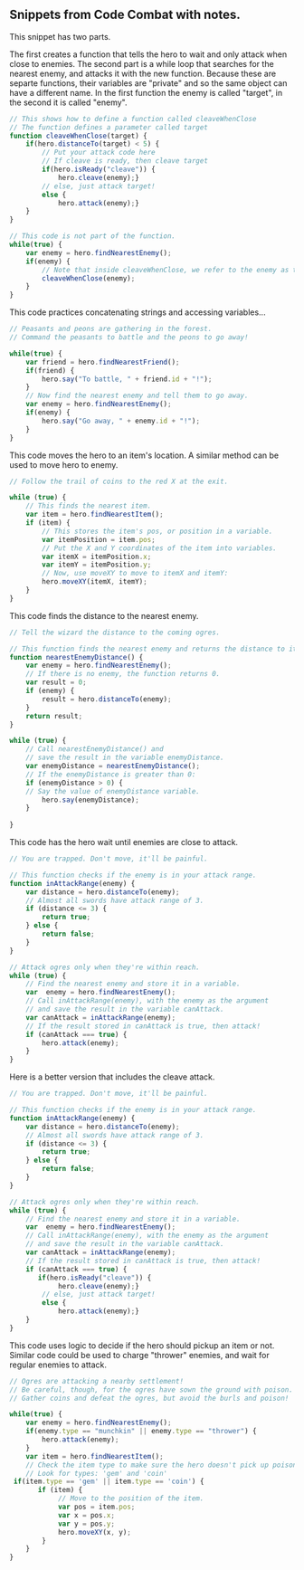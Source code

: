 ## Snippets from Code Combat with notes.



This snippet has two parts.

The first creates a function that tells the hero to wait and only attack when close to enemies.
The second part is a while loop that searches for the nearest enemy, and attacks it with the new function.
Because these are separte functions, their variables are "private" and so the same object can have a different name. In the first function the enemy is called "target", in the second it is called "enemy".

```js
// This shows how to define a function called cleaveWhenClose
// The function defines a parameter called target
function cleaveWhenClose(target) {
    if(hero.distanceTo(target) < 5) {
        // Put your attack code here
        // If cleave is ready, then cleave target
        if(hero.isReady("cleave")) {
            hero.cleave(enemy);}
        // else, just attack target!
        else {
            hero.attack(enemy);}
    }
}

// This code is not part of the function.
while(true) {
    var enemy = hero.findNearestEnemy();
    if(enemy) {
        // Note that inside cleaveWhenClose, we refer to the enemy as target.
        cleaveWhenClose(enemy);
    }
}
```

This code practices concatenating strings and accessing variables...

```js
// Peasants and peons are gathering in the forest.
// Command the peasants to battle and the peons to go away!

while(true) {
    var friend = hero.findNearestFriend();
    if(friend) {
        hero.say("To battle, " + friend.id + "!");
    }
    // Now find the nearest enemy and tell them to go away.
    var enemy = hero.findNearestEnemy();
    if(enemy) {
        hero.say("Go away, " + enemy.id + "!");
    }
}
```
This code moves the hero to an item's location. A similar method can be used to move hero to enemy.

```js
// Follow the trail of coins to the red X at the exit.

while (true) {
    // This finds the nearest item.
    var item = hero.findNearestItem();
    if (item) {
        // This stores the item's pos, or position in a variable.
        var itemPosition = item.pos;
        // Put the X and Y coordinates of the item into variables.
        var itemX = itemPosition.x;
        var itemY = itemPosition.y;
        // Now, use moveXY to move to itemX and itemY:
        hero.moveXY(itemX, itemY);
    }
}
```
This code finds the distance to the nearest enemy.

```js
// Tell the wizard the distance to the coming ogres.

// This function finds the nearest enemy and returns the distance to it.
function nearestEnemyDistance() {
    var enemy = hero.findNearestEnemy();
    // If there is no enemy, the function returns 0.
    var result = 0;
    if (enemy) {
        result = hero.distanceTo(enemy);
    }
    return result;
}

while (true) {
    // Call nearestEnemyDistance() and
    // save the result in the variable enemyDistance.
    var enemyDistance = nearestEnemyDistance();
    // If the enemyDistance is greater than 0: 
    if (enemyDistance > 0) {
    // Say the value of enemyDistance variable.
        hero.say(enemyDistance);        
    }
             
}
```
This code has the hero wait until enemies are close to attack.

```js
// You are trapped. Don't move, it'll be painful.

// This function checks if the enemy is in your attack range.
function inAttackRange(enemy) {
    var distance = hero.distanceTo(enemy);
    // Almost all swords have attack range of 3.
    if (distance <= 3) {
        return true;
    } else {
        return false;
    }
}

// Attack ogres only when they're within reach.
while (true) {
    // Find the nearest enemy and store it in a variable.
    var  enemy = hero.findNearestEnemy();
    // Call inAttackRange(enemy), with the enemy as the argument
    // and save the result in the variable canAttack.
    var canAttack = inAttackRange(enemy);
    // If the result stored in canAttack is true, then attack!
    if (canAttack === true) {
        hero.attack(enemy);
    }
}
```
Here is a better version that includes the cleave attack.

```js
// You are trapped. Don't move, it'll be painful.

// This function checks if the enemy is in your attack range.
function inAttackRange(enemy) {
    var distance = hero.distanceTo(enemy);
    // Almost all swords have attack range of 3.
    if (distance <= 3) {
        return true;
    } else {
        return false;
    }
}

// Attack ogres only when they're within reach.
while (true) {
    // Find the nearest enemy and store it in a variable.
    var  enemy = hero.findNearestEnemy();
    // Call inAttackRange(enemy), with the enemy as the argument
    // and save the result in the variable canAttack.
    var canAttack = inAttackRange(enemy);
    // If the result stored in canAttack is true, then attack!
    if (canAttack === true) {
       if(hero.isReady("cleave")) {
            hero.cleave(enemy);}
        // else, just attack target!
        else {
            hero.attack(enemy);}
    }
}
```
This code uses logic to decide if the hero should pickup an item or not. Similar code could be used to charge "thrower" enemies, and wait for regular enemies to attack.

```js
// Ogres are attacking a nearby settlement!
// Be careful, though, for the ogres have sown the ground with poison.
// Gather coins and defeat the ogres, but avoid the burls and poison!

while(true) {
    var enemy = hero.findNearestEnemy();
    if(enemy.type == "munchkin" || enemy.type == "thrower") {
        hero.attack(enemy);
    }
    var item = hero.findNearestItem();
    // Check the item type to make sure the hero doesn't pick up poison!
    // Look for types: 'gem' and 'coin'
 if(item.type == 'gem' || item.type == 'coin') {
       if (item) {
            // Move to the position of the item.
            var pos = item.pos;
            var x = pos.x;
            var y = pos.y;
            hero.moveXY(x, y);
        }        
    }
}
```
